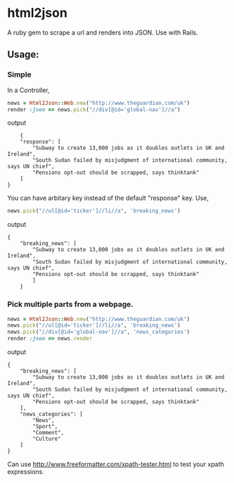 # html2json #

A ruby gem to scrape a url and renders into JSON. Use with Rails.

## Usage: ##
### Simple ###
In a Controller,
```ruby
news = Html2Json::Web.new("http://www.theguardian.com/uk")
render :json => news.pick("//div[@id='global-nav']//a")
```
output
```
    {
    "response": [
        "Subway to create 13,000 jobs as it doubles outlets in UK and Ireland",
        "South Sudan failed by misjudgment of international community, says UN chief",
        "Pensions opt-out should be scrapped, says thinktank"
    ]
}
```
You can have arbitary key instead of the default "response" key. Use,
```ruby
news.pick("//ul[@id='ticker']//li//a", 'breaking_news')
```
output
```
{
    "breaking_news": [
        "Subway to create 13,000 jobs as it doubles outlets in UK and Ireland",
        "South Sudan failed by misjudgment of international community, says UN chief",
        "Pensions opt-out should be scrapped, says thinktank"
        ]
    }
````
### Pick multiple parts from a webpage. ###
```ruby
news = Html2Json::Web.new("http://www.theguardian.com/uk")
news.pick("//ul[@id='ticker']//li//a", 'breaking_news')
news.pick("//div[@id='global-nav']//a", 'news_categories')
render :json => news.render
```		
output
```
{
    "breaking_news": [
        "Subway to create 13,000 jobs as it doubles outlets in UK and Ireland",
        "South Sudan failed by misjudgment of international community, says UN chief",
        "Pensions opt-out should be scrapped, says thinktank"
    ],
    "news_categories": [
        "News",
        "Sport",
        "Comment",
        "Culture"
    ]
}
```

Can use http://www.freeformatter.com/xpath-tester.html to test your xpath expressions.
